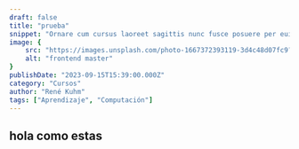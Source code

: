 ```yaml
---
draft: false
title: "prueba"
snippet: "Ornare cum cursus laoreet sagittis nunc fusce posuere per euismod dis vehicula a, semper fames lacus maecenas dictumst pulvinar neque enim non potenti. Torquent hac sociosqu eleifend potenti."
image: {
    src: "https://images.unsplash.com/photo-1667372393119-3d4c48d07fc9?&fit=crop&w=430&h=240",
    alt: "frontend master"
}
publishDate: "2023-09-15T15:39:00.000Z"
category: "Cursos"
author: "René Kuhm"
tags: ["Aprendizaje", "Computación"]
---
```

##  hola como estas
